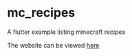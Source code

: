 # mc_recipes

A flutter example listing minecraft recipes

The website can be viewed [here](https://mc-recipes.onrender.com/#/)